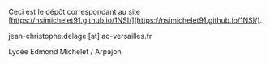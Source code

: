 Ceci est le dépôt correspondant au site [https://nsimichelet91.github.io/1NSI/](https://nsimichelet91.github.io/1NSI/).

jean-christophe.delage [at] ac-versailles.fr

Lycée Edmond Michelet / Arpajon 
